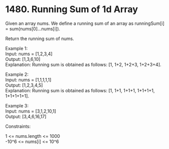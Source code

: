 # 1480. Running Sum of 1d Array  
  
Given an array nums. We define a running sum of an array as runningSum[i] = sum(nums[0]…nums[i]).  
  
Return the running sum of nums.  
  
   
  
Example 1:  
Input: nums = [1,2,3,4]  
Output: [1,3,6,10]  
Explanation: Running sum is obtained as follows: [1, 1+2, 1+2+3, 1+2+3+4].  
  
  
Example 2:  
Input: nums = [1,1,1,1,1]  
Output: [1,2,3,4,5]  
Explanation: Running sum is obtained as follows: [1, 1+1, 1+1+1, 1+1+1+1, 1+1+1+1+1].  
  
  
Example 3:  
Input: nums = [3,1,2,10,1]  
Output: [3,4,6,16,17]  
  
  
Constraints:  
  
1 <= nums.length <= 1000  
-10^6 <= nums[i] <= 10^6  
